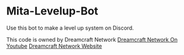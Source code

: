 # Mita-Levelup-Bot
Use this bot to make a level up system on Discord. 


This code is owned by Dreamcraft Network
<a href="https://youtube.com/@dreamcraftnetwork">Dreamcraft Network On Youtube</a>
<a href="https://dreamcraftnetwork.com">Dreamcraft Network Website</a>


